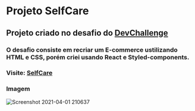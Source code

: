 # Projeto SelfCare

## Projeto criado no desafio do [DevChallenge](https://www.devchallenge.com.br/challenges/5f14fad2130a5d78f89d9642/details)

### O desafio consiste em recriar um E-commerce ustilizando HTML e CSS, porém criei usando React e Styled-components.

### Visite: [SelfCare](https://selfcare-devpaulo.vercel.app/)

### Imagem

![Screenshot 2021-04-01 210637](https://user-images.githubusercontent.com/57108685/113365952-357b8c00-932e-11eb-8af8-bf6b59b632e6.png)
